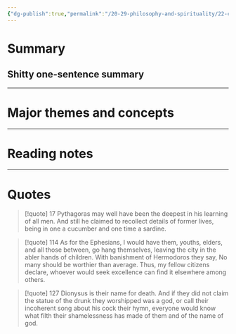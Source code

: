 ```yaml
---
{"dg-publish":true,"permalink":"/20-29-philosophy-and-spirituality/22-classical/22-01-pre-socratics-c-600-300s-bc/heraclitus-fragments-c-500s-bc/","tags":[" #philosophy/ancient"," #philosophy/heraclitus"," #philosophy/justice"]}
---
```



# Summary

## Shitty one-sentence summary

---
# Major themes and concepts

---
# Reading notes

---
# Quotes

> [!quote] 
> 17
> Pythagoras may well have been 
> the deepest in his learning of all men.
> And still he claimed to recollect 
> details of former lives, 
> being in one a cucumber 
> and one time a sardine.

> [!quote] 
> 114
> As for the Ephesians,
> I would have them, youths,
> elders, and all those between, 
> go hang themselves, leaving the city
> in the abler hands of children.
> With banishment of Hermodoros
> they say, No many should be worthier than average. Thus,
> my fellow citizens declare,
> whoever would seek excellence can find it
> elsewhere among others.

> [!quote] 
> 127
> Dionysus is their name for death. 
> And if they did not claim
> the statue of the drunk 
> they worshipped was a god,
> or call their incoherent song 
> about his cock their hymn,
> everyone would know 
> what filth their shamelessness 
> has made of them 
> and of the name of god.